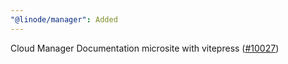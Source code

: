 ```yaml
---
"@linode/manager": Added
---
```


Cloud Manager Documentation microsite with vitepress ([#10027](https://github.com/linode/manager/pull/10027))
